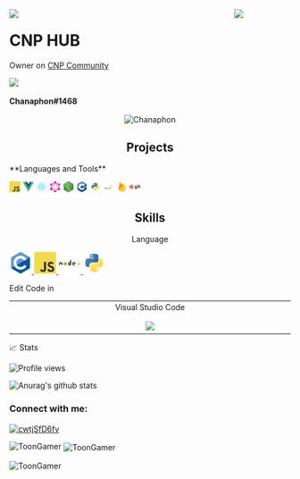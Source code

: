 <img align='left' src='https://media.discordapp.net/attachments/680449178626818065/911924615805280256/20210818_161708-1.gif' width='20%'>  
<img align='right' src='https://media.discordapp.net/attachments/680449178626818065/911924615805280256/20210818_161708-1.gif' width='20%'>  

# CNP HUB
Owner on [CNP Community](https://discord.gg/cwtjSfD6fv)

  
![](https://komarev.com/ghpvc/?username=KopzazaTH&color=00e5ff)

**Chanaphon#1468**

<p align="center">
   <img align="center" src="https://media.discordapp.net/attachments/680449178626818065/911924615805280256/20210818_161708-1.gif" alt="Chanaphon" />
</p>

<h2 align="center">Projects</h2>
**Languages and Tools**  

<code><img height="20" src="https://raw.githubusercontent.com/github/explore/80688e429a7d4ef2fca1e82350fe8e3517d3494d/topics/javascript/javascript.png"></code>
<code><img height="20" src="https://raw.githubusercontent.com/github/explore/80688e429a7d4ef2fca1e82350fe8e3517d3494d/topics/vue/vue.png"></code>
<code><img height="20" src="https://raw.githubusercontent.com/github/explore/80688e429a7d4ef2fca1e82350fe8e3517d3494d/topics/react/react.png"></code>
<code><img height="20" src="https://raw.githubusercontent.com/github/explore/5c058a388828bb5fde0bcafd4bc867b5bb3f26f3/topics/graphql/graphql.png"></code>
<code><img height="20" src="https://raw.githubusercontent.com/github/explore/80688e429a7d4ef2fca1e82350fe8e3517d3494d/topics/nodejs/nodejs.png"></code>
<code><img height="20" src="https://raw.githubusercontent.com/github/explore/80688e429a7d4ef2fca1e82350fe8e3517d3494d/topics/cpp/cpp.png"></code>
<code><img height="20" src="https://raw.githubusercontent.com/github/explore/80688e429a7d4ef2fca1e82350fe8e3517d3494d/topics/python/python.png"></code>
<code><img height="20" src="https://raw.githubusercontent.com/github/explore/80688e429a7d4ef2fca1e82350fe8e3517d3494d/topics/mysql/mysql.png"></code>
<code><img height="20" src="https://raw.githubusercontent.com/github/explore/80688e429a7d4ef2fca1e82350fe8e3517d3494d/topics/firebase/firebase.png"></code>
<code><img height="20" src="https://raw.githubusercontent.com/github/explore/80688e429a7d4ef2fca1e82350fe8e3517d3494d/topics/git/git.png"></code>

<h2 align="center">Skills</h2>
<p align="center">Language</p>

<p align="center">
<p align="left"> <a href="https://www.cprogramming.com/" target="_blank"> <img src="https://raw.githubusercontent.com/devicons/devicon/master/icons/c/c-original.svg" alt="c" width="40" height="40"/> </a> <a href="https://developer.mozilla.org/en-US/docs/Web/JavaScript" target="_blank"> <img src="https://raw.githubusercontent.com/devicons/devicon/master/icons/javascript/javascript-original.svg" alt="javascript" width="40" height="40"/> </a> <a href="https://nodejs.org" target="_blank"> <img src="https://raw.githubusercontent.com/devicons/devicon/master/icons/nodejs/nodejs-original-wordmark.svg" alt="nodejs" width="40" height="40"/> </a> <a href="https://www.python.org" target="_blank"> <img src="https://raw.githubusercontent.com/devicons/devicon/master/icons/python/python-original.svg" alt="python" width="40" height="40"/> </a> <a alt="typescript" width="40" height="40"/> </a> </p>
</p>
Edit Code in

<table>
  <tbody>
    <tr valign="top">
      <td width="25%" align="center">
        <span>Visual Studio Code</span><br><br>
        <img height="64px" src="https://cdn.svgporn.com/logos/visual-studio-code.svg">
      </td>
  </tbody>
</table>


📈 Stats

![Profile views](https://gpvc.arturio.dev/Vedza)

![Anurag's github stats](https://github-readme-stats.vercel.app/api?username=vedza&show_icons=false&theme=dark&bg_color=00000000&hide_border=true&icon_color=4F8CC9&hide_title=true&count_private=true)
<h3 align="left">Connect with me:</h3>
<p align="left">
<a href="https://discord.gg/cwtjSfD6fv" target="blank"><img align="center" src="https://raw.githubusercontent.com/rahuldkjain/github-profile-readme-generator/master/src/images/icons/Social/discord.svg" alt="cwtjSfD6fv" height="30" width="40" /></a>
</p>
<p><img align="left" src="https://github-readme-stats.vercel.app/api/top-langs?username=ToonGamer&show_icons=true&locale=en&layout=compact" alt="ToonGamer" /></p>

<p>&nbsp;<img align="center" src="https://github-readme-stats.vercel.app/api?username=ToonGamer&show_icons=true&locale=en" alt="ToonGamer" /></p>

<p><img align="center" src="https://github-readme-streak-stats.herokuapp.com/?user=ToonGamer&" alt="ToonGamer" /></p>
